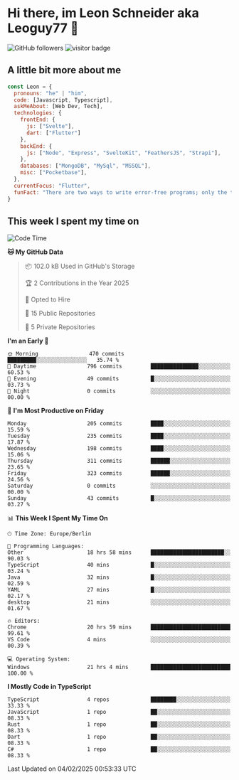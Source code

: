 # Hi there, im Leon Schneider aka Leoguy77 👋

![GitHub followers](https://img.shields.io/github/followers/leoguy77.svg?style=social&label=Followers) ![visitor badge](https://vbr.nathanchung.dev/badge?page_id=Leoguy77)

## A little bit more about me

```javascript
const Leon = {
  pronouns: "he" | "him",
  code: [Javascript, Typescript],
  askMeAbout: [Web Dev, Tech],
  technologies: {
    frontEnd: {
      js: ["Svelte"],
      dart: ["Flutter"]
    },
    backEnd: {
      js: ["Node", "Express", "SvelteKit", "FeathersJS", "Strapi"],
    },
    databases: ["MongoDB", "MySql", "MSSQL"],
    misc: ["Pocketbase"],
  },
  currentFocus: "Flutter",
  funFact: "There are two ways to write error-free programs; only the third one works"
}
```

## This week I spent my time on

<!--START_SECTION:waka-->
![Code Time](http://img.shields.io/badge/Code%20Time-433%20hrs%2059%20mins-blue)

**🐱 My GitHub Data** 

> 📦 102.0 kB Used in GitHub's Storage 
 > 
> 🏆 2 Contributions in the Year 2025
 > 
> 💼 Opted to Hire
 > 
> 📜 15 Public Repositories 
 > 
> 🔑 5 Private Repositories 
 > 
**I'm an Early 🐤** 

```text
🌞 Morning                470 commits         █████████░░░░░░░░░░░░░░░░   35.74 % 
🌆 Daytime                796 commits         ███████████████░░░░░░░░░░   60.53 % 
🌃 Evening                49 commits          █░░░░░░░░░░░░░░░░░░░░░░░░   03.73 % 
🌙 Night                  0 commits           ░░░░░░░░░░░░░░░░░░░░░░░░░   00.00 % 
```
📅 **I'm Most Productive on Friday** 

```text
Monday                   205 commits         ████░░░░░░░░░░░░░░░░░░░░░   15.59 % 
Tuesday                  235 commits         ████░░░░░░░░░░░░░░░░░░░░░   17.87 % 
Wednesday                198 commits         ████░░░░░░░░░░░░░░░░░░░░░   15.06 % 
Thursday                 311 commits         ██████░░░░░░░░░░░░░░░░░░░   23.65 % 
Friday                   323 commits         ██████░░░░░░░░░░░░░░░░░░░   24.56 % 
Saturday                 0 commits           ░░░░░░░░░░░░░░░░░░░░░░░░░   00.00 % 
Sunday                   43 commits          █░░░░░░░░░░░░░░░░░░░░░░░░   03.27 % 
```


📊 **This Week I Spent My Time On** 

```text
🕑︎ Time Zone: Europe/Berlin

💬 Programming Languages: 
Other                    18 hrs 58 mins      ███████████████████████░░   90.03 % 
TypeScript               40 mins             █░░░░░░░░░░░░░░░░░░░░░░░░   03.24 % 
Java                     32 mins             █░░░░░░░░░░░░░░░░░░░░░░░░   02.59 % 
YAML                     27 mins             █░░░░░░░░░░░░░░░░░░░░░░░░   02.17 % 
desktop                  21 mins             ░░░░░░░░░░░░░░░░░░░░░░░░░   01.67 % 

🔥 Editors: 
Chrome                   20 hrs 59 mins      █████████████████████████   99.61 % 
VS Code                  4 mins              ░░░░░░░░░░░░░░░░░░░░░░░░░   00.39 % 

💻 Operating System: 
Windows                  21 hrs 4 mins       █████████████████████████   100.00 % 
```

**I Mostly Code in TypeScript** 

```text
TypeScript               4 repos             ████████░░░░░░░░░░░░░░░░░   33.33 % 
JavaScript               1 repo              ██░░░░░░░░░░░░░░░░░░░░░░░   08.33 % 
Rust                     1 repo              ██░░░░░░░░░░░░░░░░░░░░░░░   08.33 % 
Dart                     1 repo              ██░░░░░░░░░░░░░░░░░░░░░░░   08.33 % 
C#                       1 repo              ██░░░░░░░░░░░░░░░░░░░░░░░   08.33 % 
```




 Last Updated on 04/02/2025 00:53:33 UTC
<!--END_SECTION:waka-->
